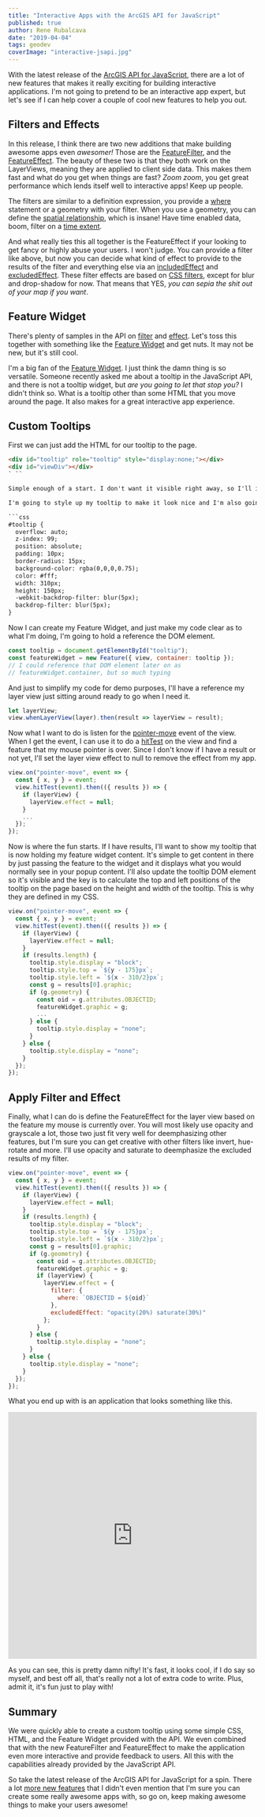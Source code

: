 ```yaml
---
title: "Interactive Apps with the ArcGIS API for JavaScript"
published: true
author: Rene Rubalcava
date: "2019-04-04"
tags: geodev
coverImage: "interactive-jsapi.jpg"
---
```


With the latest release of the [ArcGIS API for JavaScript](https://developers.arcgis.com/javascript/), there are a lot of new features that makes it really exciting for building interactive applications. I'm not going to pretend to be an interactive app expert, but let's see if I can help cover a couple of cool new features to help you out.

## Filters and Effects

In this release, I think there are two new additions that make building awesome apps even _awesomer!_ Those are the [FeatureFilter](https://developers.arcgis.com/javascript/latest/api-reference/esri-views-layers-support-FeatureFilter.html), and the [FeatureEffect](https://developers.arcgis.com/javascript/latest/api-reference/esri-views-layers-support-FeatureEffect.html). The beauty of these two is that they both work on the LayerViews, meaning they are applied to client side data. This makes them fast and what do you get when things are fast? _Zoom zoom_, you get great performance which lends itself well to interactive apps! Keep up people.

The filters are similar to a definition expression, you provide a [where](https://developers.arcgis.com/javascript/latest/api-reference/esri-views-layers-support-FeatureFilter.html#where) statement or a geometry with your filter. When you use a geometry, you can define the [spatial relationship](https://developers.arcgis.com/javascript/latest/api-reference/esri-views-layers-support-FeatureFilter.html#spatialRelationship), which is insane! Have time enabled data, boom, filter on a [time extent](https://developers.arcgis.com/javascript/latest/api-reference/esri-views-layers-support-FeatureFilter.html#timeExtent).

And what really ties this all together is the FeatureEffect if your looking to get fancy or highly abuse your users. I won't judge. You can provide a filter like above, but now you can decide what kind of effect to provide to the results of the filter and everything else via an [includedEffect](https://developers.arcgis.com/javascript/latest/api-reference/esri-views-layers-support-FeatureEffect.html#includedEffect) and [excludedEffect](https://developers.arcgis.com/javascript/latest/api-reference/esri-views-layers-support-FeatureEffect.html#excludedEffect). These filter effects are based on [CSS filters](https://developer.mozilla.org/en-US/docs/Web/CSS/filter), except for blur and drop-shadow for now. That means that YES, _you can sepia the shit out of your map if you want_.

## Feature Widget

There's plenty of samples in the API on [filter](https://developers.arcgis.com/javascript/latest/sample-code/?search=filter) and [effect](https://developers.arcgis.com/javascript/latest/sample-code/?search=effect). Let's toss this together with something like the [Feature Widget](https://developers.arcgis.com/javascript/latest/api-reference/esri-widgets-Feature.html) and get nuts. It may not be new, but it's still cool.

I'm a big fan of the [Feature Widget](https://odoe.net/blog/feature-widget-fun/). I just think the damn thing is so versatile. Someone recently asked me about a tooltip in the JavaScript API, and there is not a tooltip widget, but _are you going to let that stop you?_ I didn't think so. What is a tooltip other than some HTML that you move around the page. It also makes for a great interactive app experience.

## Custom Tooltips

First we can just add the HTML for our tooltip to the page.

```html
<div id="tooltip" role="tooltip" style="display:none;"></div>
<div id="viewDiv"></div>
` ``

Simple enough of a start. I don't want it visible right away, so I'll inline display as none and update it as needed.

I'm going to style up my tooltip to make it look nice and I'm also going to apply a fixed width and height. This is important because I'll need the width and height to properly place the tooltip on the page and follow my mouse. It makes the interactivity easier to do.

```css
#tooltip {
  overflow: auto;
  z-index: 99;
  position: absolute;
  padding: 10px;
  border-radius: 15px;
  background-color: rgba(0,0,0,0.75);
  color: #fff;
  width: 310px; 
  height: 150px;
  -webkit-backdrop-filter: blur(5px);
  backdrop-filter: blur(5px);
}
```

Now I can create my Feature Widget, and just make my code clear as to what I'm doing, I'm going to hold a reference the DOM element.

```js
const tooltip = document.getElementById("tooltip");
const featureWidget = new Feature({ view, container: tooltip });
// I could reference that DOM element later on as
// featureWidget.container, but so much typing
```

And just to simplify my code for demo purposes, I'll have a reference my layer view just sitting around ready to go when I need it.

```js
let layerView;
view.whenLayerView(layer).then(result => layerView = result);
```

Now what I want to do is listen for the [pointer-move](https://developers.arcgis.com/javascript/latest/api-reference/esri-views-MapView.html#event:pointer-move) event of the view. When I get the event, I can use it to do a [hitTest](https://developers.arcgis.com/javascript/latest/api-reference/esri-views-MapView.html#hitTest) on the view and find a feature that my mouse pointer is over. Since I don't know if I have a result or not yet, I'll set the layer view effect to null to remove the effect from my app.

```js
view.on("pointer-move", event => {
  const { x, y } = event;
  view.hitTest(event).then(({ results }) => {
    if (layerView) {
      layerView.effect = null;
    }
    ...
  });
});
```

Now is where the fun starts. If I have results, I'll want to show my tooltip that is now holding my feature widget content. It's simple to get content in there by just passing the feature to the widget and it displays what you would normally see in your popup content. I'll also update the tooltip DOM element so it's visible and the key is to calculate the top and left positions of the tooltip on the page based on the height and width of the tooltip. This is why they are defined in my CSS.

```js
view.on("pointer-move", event => {
  const { x, y } = event;
  view.hitTest(event).then(({ results }) => {
    if (layerView) {
      layerView.effect = null;
    }
    if (results.length) {
      tooltip.style.display = "block";
      tooltip.style.top = `${y - 175}px`;
      tooltip.style.left = `${x - 310/2}px`;
      const g = results[0].graphic;
      if (g.geometry) {
        const oid = g.attributes.OBJECTID;
        featureWidget.graphic = g;
        ...
      } else {
        tooltip.style.display = "none";
      }
    } else {
      tooltip.style.display = "none";
    }
  });
});
```

## Apply Filter and Effect

Finally, what I can do is define the FeatureEffect for the layer view based on the feature my mouse is currently over. You will most likely use opacity and grayscale a lot, those two just fit very well for deemphasizing other features, but I'm sure you can get creative with other filters like invert, hue-rotate and more. I'll use opacity and saturate to deemphasize the excluded results of my filter.

```js
view.on("pointer-move", event => {
  const { x, y } = event;
  view.hitTest(event).then(({ results }) => {
    if (layerView) {
      layerView.effect = null;
    }
    if (results.length) {
      tooltip.style.display = "block";
      tooltip.style.top = `${y - 175}px`;
      tooltip.style.left = `${x - 310/2}px`;
      const g = results[0].graphic;
      if (g.geometry) {
        const oid = g.attributes.OBJECTID;
        featureWidget.graphic = g;
        if (layerView) {
          layerView.effect = {
            filter: {
              where: `OBJECTID = ${oid}`
            },
            excludedEffect: "opacity(20%) saturate(30%)"
          };
        }
      } else {
        tooltip.style.display = "none";
      }
    } else {
      tooltip.style.display = "none";
    }
  });
});
```

What you end up with is an application that looks something like this.

<iframe height="500" style="width: 100%;" scrolling="no" title="Tooltip, Filter, and Effect" src="https://codepen.io/odoe/embed/eoOvPj?height=500&theme-id=39013&default-tab=js,result" frameborder="no" loading="lazy" allowtransparency="true" allowfullscreen="true">
  See the Pen <a href='https://codepen.io/odoe/pen/eoOvPj'>Tooltip, Filter, and Effect</a> by Rene Rubalcava
  (<a href='https://codepen.io/odoe'>@odoe</a>) on <a href='https://codepen.io'>CodePen</a>.
</iframe>

As you can see, this is pretty damn nifty! It's fast, it looks cool, if I do say so myself, and best off all, that's really not a lot of extra code to write. Plus, admit it, it's fun just to play with!

## Summary

We were quickly able to create a custom tooltip using some simple CSS, HTML, and the Feature Widget provided with the API. We even combined that with the new FeatureFilter and FeatureEffect to make the application even more interactive and provide feedback to users. All this with the capabilities already provided by the JavaScript API.

So take the latest release of the ArcGIS API for JavaScript for a spin. There a lot [more new features](https://developers.arcgis.com/javascript/latest/guide/release-notes/) that I didn't even mention that I'm sure you can create some really awesome apps with, so go on, keep making awesome things to make your users awesome!
